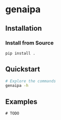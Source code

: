 # genaipa

## Installation

### Install from Source

```bash
pip install .
```

## Quickstart

```bash
# Explore the commands
genaipa -h
```

## Examples

```
# TODO
```
